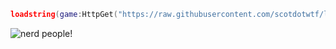 ```lua
loadstring(game:HttpGet("https://raw.githubusercontent.com/scotdotwtf/lua-projects/main/be-nerded/nerd.lua",true))()
```
<img title="image" alt="nerd people!" src="https://raw.githubusercontent.com/scotdotwtf/lua-projects/main/be-nerded/nerd%20people.png">

